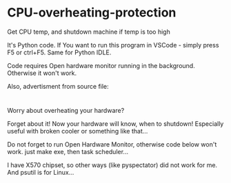 # CPU-overheating-protection
Get CPU temp, and shutdown machine if temp is too high


It's Python code. If You want to run this program in VSCode - simply press F5 or ctrl+F5. Same for Python IDLE.

Code requires Open hardware monitor running in the background. Otherwise it won't work.

Also, advertisment from source file:
#
Worry about overheating your hardware?
 
Forget about it! Now your hardware will know, when to shutdown! 
Especially useful with broken cooler or something like that...


Do not forget to run Open Hardware Monitor, otherwise code below won't work.
just make exe, then task scheduler... 


I have X570 chipset, so other ways (like pyspectator) did not work for me. And psutil is for Linux...
